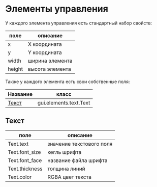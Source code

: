 # Элементы управления

У каждого элемента управления есть стандартный набор свойств:

| поле   | описание        |
|--------|-----------------|
| x      | X координата    |
| y      | Y координата    |
| width  | ширина элемента |
| height | высота элемента |

Также у каждого элемента есть свои собственные поля:

| Название        | класс                  |
|-----------------|------------------------|
| [Текст](#текст) | gui.elements.text.Text |


## Текст

| поле           | описание                 |
|----------------|--------------------------|
| Text.text      | значение текстового поля |
| Text.font_size | кегль шрифта             |
| Text.font_face | название файла шрифта    |
| Text.thickness | толщина линий            |
| Text.color     | RGBA цвет текста         |

